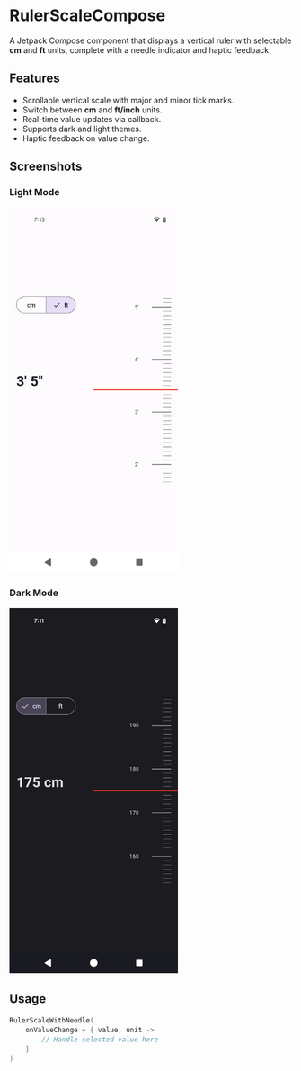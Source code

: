 # RulerScaleCompose

A Jetpack Compose component that displays a vertical ruler with selectable **cm** and **ft** units, complete with a needle indicator and haptic feedback.

## Features
- Scrollable vertical scale with major and minor tick marks.
- Switch between **cm** and **ft/inch** units.
- Real-time value updates via callback.
- Supports dark and light themes.
- Haptic feedback on value change.

## Screenshots

### Light Mode
<img src="screenshots/light_mode.png" width="300" />

### Dark Mode
<img src="screenshots/dark_mode.png" width="300" />

## Usage

```kotlin
RulerScaleWithNeedle(
    onValueChange = { value, unit ->
        // Handle selected value here
    }
)
